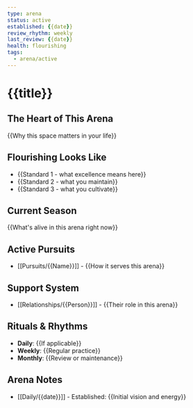 ```yaml
---
type: arena
status: active
established: {{date}}
review_rhythm: weekly
last_review: {{date}}
health: flourishing
tags:
  - arena/active
---
```


# {{title}}

## The Heart of This Arena
{{Why this space matters in your life}}

## Flourishing Looks Like
- {{Standard 1 - what excellence means here}}
- {{Standard 2 - what you maintain}}
- {{Standard 3 - what you cultivate}}

## Current Season
{{What's alive in this arena right now}}

## Active Pursuits
- [[Pursuits/{{Name}}]] - {{How it serves this arena}}

## Support System
- [[Relationships/{{Person}}]] - {{Their role in this arena}}

## Rituals & Rhythms
- **Daily**: {{If applicable}}
- **Weekly**: {{Regular practice}}
- **Monthly**: {{Review or maintenance}}

## Arena Notes
- [[Daily/{{date}}]] - Established: {{Initial vision and energy}}